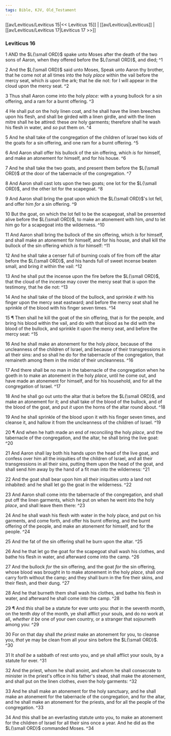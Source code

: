 ```yaml
---
tags: Bible, KJV, Old_Testament
---
```


[[av/Leviticus/Leviticus 15|<< Leviticus 15]] | [[av/Leviticus|Leviticus]] | [[av/Leviticus/Leviticus 17|Leviticus 17 >>]]

### Leviticus 16

1 AND the $L{\small ORD}$ spake unto Moses after the death of the two sons of Aaron, when they offered before the $L{\small ORD}$, and died; ^1

2 And the $L{\small ORD}$ said unto Moses, Speak unto Aaron thy brother, that he come not at all times into the holy _place_ within the vail before the mercy seat, which _is_ upon the ark; that he die not: for I will appear in the cloud upon the mercy seat. ^2

3 Thus shall Aaron come into the holy _place:_ with a young bullock for a sin offering, and a ram for a burnt offering. ^3

4 He shall put on the holy linen coat, and he shall have the linen breeches upon his flesh, and shall be girded with a linen girdle, and with the linen mitre shall he be attired: these _are_ holy garments; therefore shall he wash his flesh in water, and _so_ put them on. ^4

5 And he shall take of the congregation of the children of Israel two kids of the goats for a sin offering, and one ram for a burnt offering. ^5

6 And Aaron shall offer his bullock of the sin offering, which _is_ for himself, and make an atonement for himself, and for his house. ^6

7 And he shall take the two goats, and present them before the $L{\small ORD}$ _at_ the door of the tabernacle of the congregation. ^7

8 And Aaron shall cast lots upon the two goats; one lot for the $L{\small ORD}$, and the other lot for the scapegoat. ^8

9 And Aaron shall bring the goat upon which the $L{\small ORD}$'s lot fell, and offer him _for_ a sin offering. ^9

10 But the goat, on which the lot fell to be the scapegoat, shall be presented alive before the $L{\small ORD}$, to make an atonement with him, _and_ to let him go for a scapegoat into the wilderness. ^10

11 And Aaron shall bring the bullock of the sin offering, which _is_ for himself, and shall make an atonement for himself, and for his house, and shall kill the bullock of the sin offering which _is_ for himself: ^11

12 And he shall take a censer full of burning coals of fire from off the altar before the $L{\small ORD}$, and his hands full of sweet incense beaten small, and bring _it_ within the vail: ^12

13 And he shall put the incense upon the fire before the $L{\small ORD}$, that the cloud of the incense may cover the mercy seat that _is_ upon the testimony, that he die not: ^13

14 And he shall take of the blood of the bullock, and sprinkle _it_ with his finger upon the mercy seat eastward; and before the mercy seat shall he sprinkle of the blood with his finger seven times. ^14

15 ¶ Then shall he kill the goat of the sin offering, that _is_ for the people, and bring his blood within the vail, and do with that blood as he did with the blood of the bullock, and sprinkle it upon the mercy seat, and before the mercy seat: ^15

16 And he shall make an atonement for the holy _place_, because of the uncleanness of the children of Israel, and because of their transgressions in all their sins: and so shall he do for the tabernacle of the congregation, that remaineth among them in the midst of their uncleanness. ^16

17 And there shall be no man in the tabernacle of the congregation when he goeth in to make an atonement in the holy _place_, until he come out, and have made an atonement for himself, and for his household, and for all the congregation of Israel. ^17

18 And he shall go out unto the altar that _is_ before the $L{\small ORD}$, and make an atonement for it; and shall take of the blood of the bullock, and of the blood of the goat, and put _it_ upon the horns of the altar round about. ^18

19 And he shall sprinkle of the blood upon it with his finger seven times, and cleanse it, and hallow it from the uncleanness of the children of Israel. ^19

20 ¶ And when he hath made an end of reconciling the holy _place_, and the tabernacle of the congregation, and the altar, he shall bring the live goat: ^20

21 And Aaron shall lay both his hands upon the head of the live goat, and confess over him all the iniquities of the children of Israel, and all their transgressions in all their sins, putting them upon the head of the goat, and shall send _him_ away by the hand of a fit man into the wilderness: ^21

22 And the goat shall bear upon him all their iniquities unto a land not inhabited: and he shall let go the goat in the wilderness. ^22

23 And Aaron shall come into the tabernacle of the congregation, and shall put off the linen garments, which he put on when he went into the holy _place_, and shall leave them there: ^23

24 And he shall wash his flesh with water in the holy place, and put on his garments, and come forth, and offer his burnt offering, and the burnt offering of the people, and make an atonement for himself, and for the people. ^24

25 And the fat of the sin offering shall he burn upon the altar. ^25

26 And he that let go the goat for the scapegoat shall wash his clothes, and bathe his flesh in water, and afterward come into the camp. ^26

27 And the bullock _for_ the sin offering, and the goat _for_ the sin offering, whose blood was brought in to make atonement in the holy _place_, shall _one_ carry forth without the camp; and they shall burn in the fire their skins, and their flesh, and their dung. ^27

28 And he that burneth them shall wash his clothes, and bathe his flesh in water, and afterward he shall come into the camp. ^28

29 ¶ And _this_ shall be a statute for ever unto you: _that_ in the seventh month, on the tenth _day_ of the month, ye shall afflict your souls, and do no work at all, _whether_ _it_ _be_ one of your own country, or a stranger that sojourneth among you: ^29

30 For on that day shall _the_ _priest_ make an atonement for you, to cleanse you, _that_ ye may be clean from all your sins before the $L{\small ORD}$. ^30

31 It _shall_ _be_ a sabbath of rest unto you, and ye shall afflict your souls, by a statute for ever. ^31

32 And the priest, whom he shall anoint, and whom he shall consecrate to minister in the priest's office in his father's stead, shall make the atonement, and shall put on the linen clothes, _even_ the holy garments: ^32

33 And he shall make an atonement for the holy sanctuary, and he shall make an atonement for the tabernacle of the congregation, and for the altar, and he shall make an atonement for the priests, and for all the people of the congregation. ^33

34 And this shall be an everlasting statute unto you, to make an atonement for the children of Israel for all their sins once a year. And he did as the $L{\small ORD}$ commanded Moses. ^34
